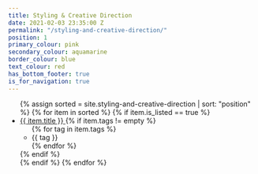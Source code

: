 ```yaml
---
title: Styling & Creative Direction
date: 2021-02-03 23:35:00 Z
permalink: "/styling-and-creative-direction/"
position: 1
primary_colour: pink
secondary_colour: aquamarine
border_colour: blue
text_colour: red
has_bottom_footer: true
is_for_navigation: true
---
```


<!-- {% include page_header.html %} -->
<ul class="content_container-list_page_wrapper">
	{% assign sorted = site.styling-and-creative-direction | sort: "position" %} <!-- must filter nested pages somehow -->
	{% for item in sorted %}
		{% if item.is_listed == true %}
			<li class="list_page_wrapper-list_page_item">
				<a class="--anchor_styling --list_text_styling" href="{{ item.url }}">
					{{ item.title }}
				</a>
				{% if item.tags != empty %}
					<ul class="list_page_item-list_page_item_tag_list">
						{% for tag in item.tags %}
							<li class="list_page_item_tag_list-list_page_item_tag --tag_text_styling">
								{{ tag }}
							</li>
						{% endfor %}
					</ul>
				{% endif %}
			</li>
		{% endif %}
	{% endfor %}
</ul>
